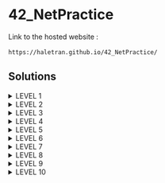 # 42_NetPractice

Link to the hosted website :
```
https://haletran.github.io/42_NetPractice/
```

## Solutions

<details>
  <summary>LEVEL 1</summary>
  <br>
  <img src="https://github.com/Haletran/42_NetPractice/blob/main/solutions/level1.png"></img>
</details>
<details>
  <summary>LEVEL 2</summary>
  <br>
  <img src="https://github.com/Haletran/42_NetPractice/blob/main/solutions/level2.png"></img>
</details>
<details>
  <summary>LEVEL 3</summary>
  <br>
  <img src="https://github.com/Haletran/42_NetPractice/blob/main/solutions/level3.png"></img>
</details>
<details>
  <summary>LEVEL 4</summary>
  <br>
  <img src="https://github.com/Haletran/42_NetPractice/blob/main/solutions/level4.png"></img>
</details>
<details>
  <summary>LEVEL 5</summary>
  <br>
  <img src="https://github.com/Haletran/42_NetPractice/blob/main/solutions/level5.png"></img>
</details>
<details>
  <summary>LEVEL 6</summary>
  <br>
  <img src="https://github.com/Haletran/42_NetPractice/blob/main/solutions/level6.png"></img>
</details>
<details>
  <summary>LEVEL 7</summary>
  <br>
  <img src="https://github.com/Haletran/42_NetPractice/blob/main/solutions/level7.png"></img>
</details>
<details>
  <summary>LEVEL 8</summary>
  <br>
  <img src="https://github.com/Haletran/42_NetPractice/blob/main/solutions/level8.png"></img>
</details>
<details>
  <summary>LEVEL 9</summary>
  <br>
  <img src="https://github.com/Haletran/42_NetPractice/blob/main/solutions/level9.png"></img>
</details>
<details>
  <summary>LEVEL 10</summary>
  <br>
  <img src="https://github.com/Haletran/42_NetPractice/blob/main/solutions/level10.png"></img>
</details>

